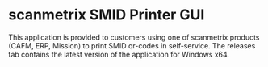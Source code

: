 # scanmetrix SMID Printer GUI

This application is provided to customers using one of scanmetrix products (CAFM, ERP, Mission) to print SMID qr-codes in self-service.
The releases tab contains the latest version of the application for Windows x64.
